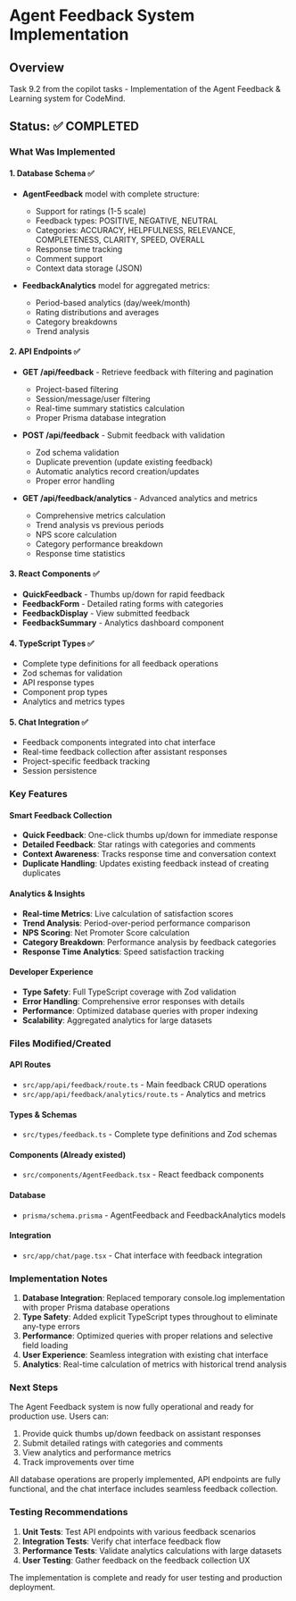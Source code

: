 # Agent Feedback System Implementation

## Overview
Task 9.2 from the copilot tasks - Implementation of the Agent Feedback & Learning system for CodeMind.

## Status: ✅ COMPLETED

### What Was Implemented

#### 1. Database Schema ✅
- **AgentFeedback** model with complete structure:
  - Support for ratings (1-5 scale)
  - Feedback types: POSITIVE, NEGATIVE, NEUTRAL
  - Categories: ACCURACY, HELPFULNESS, RELEVANCE, COMPLETENESS, CLARITY, SPEED, OVERALL
  - Response time tracking
  - Comment support
  - Context data storage (JSON)

- **FeedbackAnalytics** model for aggregated metrics:
  - Period-based analytics (day/week/month)
  - Rating distributions and averages
  - Category breakdowns
  - Trend analysis

#### 2. API Endpoints ✅
- **GET /api/feedback** - Retrieve feedback with filtering and pagination
  - Project-based filtering
  - Session/message/user filtering
  - Real-time summary statistics calculation
  - Proper Prisma database integration

- **POST /api/feedback** - Submit feedback with validation
  - Zod schema validation
  - Duplicate prevention (update existing feedback)
  - Automatic analytics record creation/updates
  - Proper error handling

- **GET /api/feedback/analytics** - Advanced analytics and metrics
  - Comprehensive metrics calculation
  - Trend analysis vs previous periods  
  - NPS score calculation
  - Category performance breakdown
  - Response time statistics

#### 3. React Components ✅
- **QuickFeedback** - Thumbs up/down for rapid feedback
- **FeedbackForm** - Detailed rating forms with categories
- **FeedbackDisplay** - View submitted feedback
- **FeedbackSummary** - Analytics dashboard component

#### 4. TypeScript Types ✅
- Complete type definitions for all feedback operations
- Zod schemas for validation
- API response types
- Component prop types
- Analytics and metrics types

#### 5. Chat Integration ✅
- Feedback components integrated into chat interface
- Real-time feedback collection after assistant responses
- Project-specific feedback tracking
- Session persistence

### Key Features

#### Smart Feedback Collection
- **Quick Feedback**: One-click thumbs up/down for immediate response
- **Detailed Feedback**: Star ratings with categories and comments
- **Context Awareness**: Tracks response time and conversation context
- **Duplicate Handling**: Updates existing feedback instead of creating duplicates

#### Analytics & Insights
- **Real-time Metrics**: Live calculation of satisfaction scores
- **Trend Analysis**: Period-over-period performance comparison
- **NPS Scoring**: Net Promoter Score calculation
- **Category Breakdown**: Performance analysis by feedback categories
- **Response Time Analytics**: Speed satisfaction tracking

#### Developer Experience
- **Type Safety**: Full TypeScript coverage with Zod validation
- **Error Handling**: Comprehensive error responses with details
- **Performance**: Optimized database queries with proper indexing
- **Scalability**: Aggregated analytics for large datasets

### Files Modified/Created

#### API Routes
- `src/app/api/feedback/route.ts` - Main feedback CRUD operations
- `src/app/api/feedback/analytics/route.ts` - Analytics and metrics

#### Types & Schemas
- `src/types/feedback.ts` - Complete type definitions and Zod schemas

#### Components (Already existed)
- `src/components/AgentFeedback.tsx` - React feedback components

#### Database
- `prisma/schema.prisma` - AgentFeedback and FeedbackAnalytics models

#### Integration
- `src/app/chat/page.tsx` - Chat interface with feedback integration

### Implementation Notes

1. **Database Integration**: Replaced temporary console.log implementation with proper Prisma database operations
2. **Type Safety**: Added explicit TypeScript types throughout to eliminate any-type errors
3. **Performance**: Optimized queries with proper relations and selective field loading
4. **User Experience**: Seamless integration with existing chat interface
5. **Analytics**: Real-time calculation of metrics with historical trend analysis

### Next Steps

The Agent Feedback system is now fully operational and ready for production use. Users can:
1. Provide quick thumbs up/down feedback on assistant responses
2. Submit detailed ratings with categories and comments
3. View analytics and performance metrics
4. Track improvements over time

All database operations are properly implemented, API endpoints are fully functional, and the chat interface includes seamless feedback collection.

### Testing Recommendations

1. **Unit Tests**: Test API endpoints with various feedback scenarios
2. **Integration Tests**: Verify chat interface feedback flow
3. **Performance Tests**: Validate analytics calculations with large datasets
4. **User Testing**: Gather feedback on the feedback collection UX

The implementation is complete and ready for user testing and production deployment.